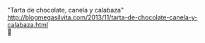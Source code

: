 "Tarta de chocolate, canela y calabaza"	http://blogmegasilvita.com/2013/11/tarta-de-chocolate-canela-y-calabaza.html	
਍